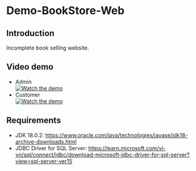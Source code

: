 # Demo-BookStore-Web

## Introduction
Incomplete book selling website.
## Video demo
- Admin<br>
[![Watch the demo](https://i.imgur.com/oXirCTo.png?1)](https://drive.google.com/file/d/1JncdoQ6sxP4Y6DDk-_TSYOIwiU4WVJ2Y/view?usp=sharing)
- Customer<br>
[![Watch the demo](https://i.imgur.com/oXirCTo.png?1)](https://drive.google.com/file/d/1Df8Gg7zDLAJmG5cTGEMnmQtV5glHjGCo/view?usp=sharing)
## Requirements
- JDK 18.0.2: https://www.oracle.com/java/technologies/javase/jdk18-archive-downloads.html
- JDBC Driver for SQL Server: https://learn.microsoft.com/vi-vn/sql/connect/jdbc/download-microsoft-jdbc-driver-for-sql-server?view=sql-server-ver15
